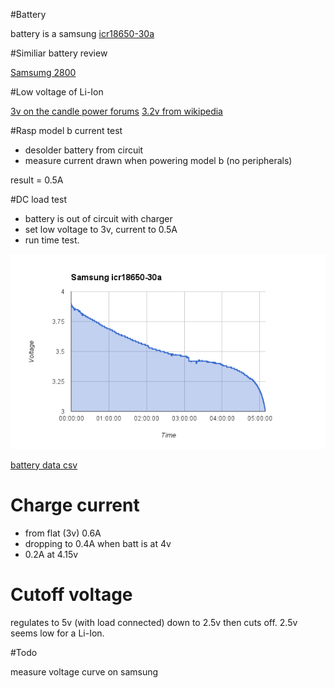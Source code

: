 #Battery

battery is a samsung [icr18650-30a](http://www.fasttech.com/product/1314901-authentic-samsung-icr18650-30a-18650-4-35v)

#Similiar battery review

[Samsumg 2800](http://www.torchythebatteryboy.com/p/18650-batteries-chargers.html)

#Low voltage of Li-Ion

[3v on the candle power forums](http://www.candlepowerforums.com/vb/showthread.php?212790-Li-ion-Reasonable-low-voltage-cutoff)
[3.2v from wikipedia](http://en.wikipedia.org/wiki/Cutoff_voltage)

#Rasp model b current test

* desolder battery from circuit
* measure current drawn when powering model b (no peripherals)

result = 0.5A

#DC load test

* battery is out of circuit with charger
* set low voltage to 3v, current to 0.5A
* run time test.

![Discharge Graph](discharge.png)

[battery data csv](battery.csv)

# Charge current

* from flat (3v) 0.6A
* dropping to 0.4A when batt is at 4v
* 0.2A at 4.15v

# Cutoff voltage

regulates to 5v (with load connected) down to 2.5v then cuts off.
2.5v seems low for a Li-Ion.

#Todo

measure voltage curve on samsung


